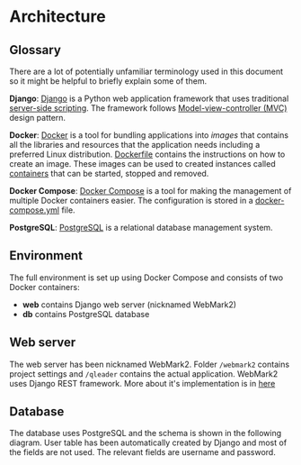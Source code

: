 # Architecture

## Glossary

There are a lot of potentially unfamiliar terminology used in this document so it might be helpful to briefly explain some of them.

**Django**: [Django](https://www.djangoproject.com/) is a Python web application framework that uses traditional [server-side scripting](https://en.wikipedia.org/wiki/Server-side_scripting). The framework follows [Model-view-controller (MVC)](https://en.wikipedia.org/wiki/Model%E2%80%93view%E2%80%93controller) design pattern.

**Docker**: [Docker](https://www.docker.com/) is a tool for bundling applications into *images* that contains all the libraries and resources that the application needs including a preferred Linux distribution. [Dockerfile](https://docs.docker.com/engine/reference/builder/) contains the instructions on how to create an image. These images can be used to created instances called [containers](https://www.docker.com/resources/what-container) that can be started, stopped and removed.

**Docker Compose**: [Docker Compose](https://docs.docker.com/compose/) is a tool for making the management of multiple Docker containers easier. The configuration is stored in a [docker-compose.yml](../docker-compose.yml) file.

**PostgreSQL**: [PostgreSQL](https://www.postgresql.org/) is a relational database management system.

## Environment
The full environment is set up using Docker Compose and consists of two Docker containers:
* **web** contains Django web server (nicknamed WebMark2)
* **db** contains PostgreSQL database

## Web server

The web server has been nicknamed WebMark2. Folder `/webmark2` contains project settings and `/qleader` contains the actual application. WebMark2 uses Django REST framework. More about it's implementation is in [here](https://github.com/quantum-ohtu/WebMark2/blob/main/documentation/CreationNotes.md)

## Database

The database uses PostgreSQL and the schema is shown in the following diagram. User table has been automatically created by Django and most of the fields are not used. The relevant fields are username and password.



